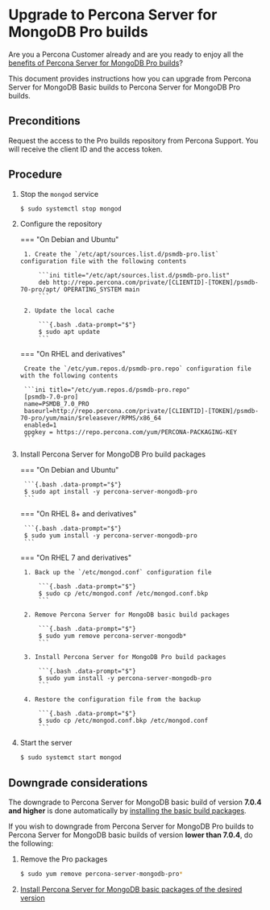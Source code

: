 # Upgrade to Percona Server for MongoDB Pro builds

Are you a Percona Customer already and are you ready to enjoy all the [benefits of Percona Server for MongoDB Pro builds](../psmdb-pro.md)? 

This document provides instructions how you can upgrade from Percona Server for MongoDB Basic builds to Percona Server for MongoDB Pro builds.

## Preconditions 

Request the access to the Pro builds repository from Percona Support. You will receive the client ID and the access token.

## Procedure

1. Stop the `mongod` service

    ```{.bash data-prompt="$"}
    $ sudo systemctl stop mongod
    ```

2. Configure the repository

    === "On Debian and Ubuntu"

        1. Create the `/etc/apt/sources.list.d/psmdb-pro.list` configuration file with the following contents

            ```ini title="/etc/apt/sources.list.d/psmdb-pro.list"
            deb http://repo.percona.com/private/[CLIENTID]-[TOKEN]/psmdb-70-pro/apt/ OPERATING_SYSTEM main
            ```

        2. Update the local cache

            ```{.bash .data-prompt="$"}
            $ sudo apt update
            ```

    === "On RHEL and derivatives"

        Create the `/etc/yum.repos.d/psmdb-pro.repo` configuration file with the following contents

        ```ini title="/etc/yum.repos.d/psmdb-pro.repo"
        [psmdb-7.0-pro]
        name=PSMDB_7.0_PRO
        baseurl=http://repo.percona.com/private/[CLIENTID]-[TOKEN]/psmdb-70-pro/yum/main/$releasever/RPMS/x86_64
        enabled=1
        gpgkey = https://repo.percona.com/yum/PERCONA-PACKAGING-KEY
        ```

3. Install Percona Server for MongoDB Pro build packages

    === "On Debian and Ubuntu"

        ```{.bash .data-prompt="$"}
        $ sudo apt install -y percona-server-mongodb-pro
        ```

    === "On RHEL 8+ and derivatives"

        ```{.bash .data-prompt="$"}
        $ sudo yum install -y percona-server-mongodb-pro
        ```

    === "On RHEL 7 and derivatives"

        1. Back up the `/etc/mongod.conf` configuration file
       
            ```{.bash .data-prompt="$"}
            $ sudo cp /etc/mongod.conf /etc/mongod.conf.bkp
            ```

        2. Remove Percona Server for MongoDB basic build packages

            ```{.bash .data-prompt="$"}
            $ sudo yum remove percona-server-mongodb*
            ```

        3. Install Percona Server for MongoDB Pro build packages

            ```{.bash .data-prompt="$"}
            $ sudo yum install -y percona-server-mongodb-pro
            ```

        4. Restore the configuration file from the backup

            ```{.bash .data-prompt="$"}
            $ sudo cp /etc/mongod.conf.bkp /etc/mongod.conf
            ```

4. Start the server

    ```{.bash .data-prompt="$"}
    $ sudo systemct start mongod
    ```

## Downgrade considerations

The downgrade to Percona Server for MongoDB basic build of version **7.0.4 and higher** is done automatically by [installing the basic build packages](yum.md#install-percona-server-for-mongodb-packages). 

If you wish to downgrade from Percona Server for MongoDB Pro builds to Percona Server for MongoDB basic builds of version **lower than 7.0.4**, do the following:

1. Remove the Pro packages

    ```{.bash .data-prompt="$"}
    $ sudo yum remove percona-server-mongodb-pro*
    ```

2. [Install Percona Server for MongoDB basic packages of the desired version](yum.md#install-percona-server-for-mongodb-packages)

        